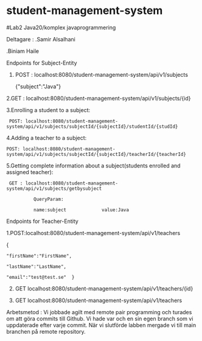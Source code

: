 # student-management-system
#Lab2
Java20/komplex javaprogrammering

Deltagare :
.Samir Alsalhani

.Biniam Haile


Endpoints for Subject-Entity

1. POST :  localhost:8080/student-management-system/api/v1/subjects
 
     {"subject":"Java"}

2.GET : localhost:8080/student-management-system/api/v1/subjects/{id}

3.Enrolling a student to a subject:
     
     POST: localhost:8080/student-management-system/api/v1/subjects/subjectId/{subjectId}/studentId/{studId}

4.Adding a teacher to a subject:
    
    POST: localhost:8080/student-management-system/api/v1/subjects/subjectId/{subjectId}/teacherId/{teacherId}

5.Getting complete information about a subject(students enrolled and assigned teacher):
     
     GET : localhost:8080/student-management-system/api/v1/subjects/getbysubject

              QueryParam: 
              
              name:subject             value:Java

Endpoints for Teacher-Entity

1.POST:localhost:8080/student-management-system/api/v1/teachers

{   

    "firstName":"FirstName",

    "lastName":"LastName",
    
    "email":"test@test.se"  }

2. GET localhost:8080/student-management-system/api/v1/teachers/{id}


3. GET localhost:8080/student-management-system/api/v1/teachers



Arbetsmetod : Vi jobbade agilt med remote pair programming och turades om att göra commits till Github.
Vi hade var och en sin egen branch som vi uppdaterade efter varje commit. När vi slutförde labben mergade vi till main branchen på remote repository.


